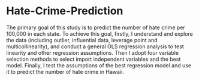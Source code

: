 # Hate-Crime-Prediction
The primary goal of this study is to predict the number of hate crime per 100,000 in each state. 
To achieve this goal, firstly, I understand and explore the data (including outlier, influential data, leverage point and multicollinearity), and conduct a general OLS regression analysis to test linearity and other regression assumptions. 
Then I adopt four variable selection methods to select import independent variables and the best model. 
Finally, I test the assumptions of the best regression model and use it to predict the number of hate crime in Hawaii.
